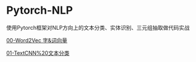 # Pytorch-NLP
使用Pytorch框架对NLP方向上的文本分类、实体识别、三元组抽取做代码实战   

[00-Word2Vec 字&词向量](./00-Word2Vec%20字&词向量)     

[01-TextCNN%20文本分类](./01-TextCNN%20文本分类)  
